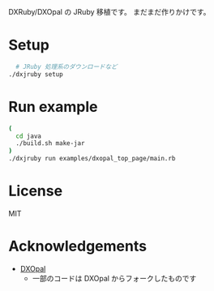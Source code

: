 DXRuby/DXOpal の JRuby 移植です。
まだまだ作りかけです。


# Setup

```sh
  # JRuby 処理系のダウンロードなど
./dxjruby setup
```


# Run example

```sh
(
  cd java
  ./build.sh make-jar
)
./dxjruby run examples/dxopal_top_page/main.rb
```


# License

MIT


# Acknowledgements

- [DXOpal](https://github.com/yhara/dxopal)
  - 一部のコードは DXOpal からフォークしたものです
